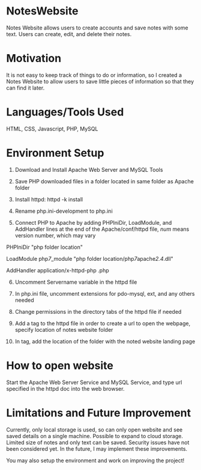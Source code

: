 # NotesWebsite
Notes Website allows users to create accounts and save notes with some text. Users can create, edit, and delete their notes.

# Motivation
It is not easy to keep track of things to do or information, so I created a Notes Website to allow users to save little pieces of information so that they can find it later.

# Languages/Tools Used
HTML, CSS, Javascript, PHP, MySQL

# Environment Setup
1. Download and Install Apache Web Server and MySQL Tools

2. Save PHP downloaded files in a folder located in same folder as Apache folder

3. Install httpd: httpd -k install

4. Rename php.ini-development to php.ini

5. Connect PHP to Apache by adding PHPIniDir, LoadModule, and AddHandler lines at the end of the Apache/conf/httpd file, *num* means version number, which may vary

PHPIniDir "php folder location"

LoadModule php*7*_module "php folder location/php*7*apache*2.4*.dll"

AddHandler application/x-httpd-php .php

6. Uncomment Servername variable in the httpd file

7. In php.ini file, uncomment extensions for pdo-mysql, ext, and any others needed

8. Change permissions in the directory tabs of the httpd file if needed

9. Add a <virtual host> tag to the httpd file in order to create a url to open the webpage, specify location of notes website folder

10. In <IfModule dir_module> tag, add the location of the folder with the noted website landing page

# How to open website
Start the Apache Web Server Service and MySQL Service, and type url specified in the httpd doc into the web browser.

# Limitations and Future Improvement
Currently, only local storage is used, so can only open website and see saved details on a single machine. Possible to expand to cloud storage.
Limited size of notes and only text can be saved. Security issues have not been considered yet. In the future, I may implement these improvements.

You may also setup the environment and work on improving the project!
